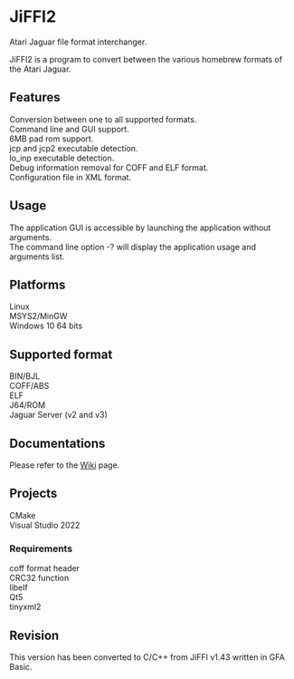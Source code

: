 # JiFFI2
Atari Jaguar file format interchanger.

JiFFI2 is a program to convert between the various homebrew formats of the Atari Jaguar.

## Features
Conversion between one to all supported formats.<br>
Command line and GUI support.<br>
6MB pad rom support.<br>
jcp and jcp2 executable detection.<br>
lo_inp executable detection.<br>
Debug information removal for COFF and ELF format.<br>
Configuration file in XML format.

## Usage
The application GUI is accessible by launching the application without arguments.<br>
The command line option -? will display the application usage and arguments list.

## Platforms
Linux<br>
MSYS2/MinGW<br>
Windows 10 64 bits

## Supported format
BIN/BJL<br>
COFF/ABS<br>
ELF<br>
J64/ROM<br>
Jaguar Server (v2 and v3)

## Documentations
Please refer to the [Wiki](https://github.com/djipi/JiFFI2/wiki) page.

## Projects
CMake<br>
Visual Studio 2022
### Requirements
coff format header<br>
CRC32 function<br>
libelf<br>
Qt5<br>
tinyxml2

## Revision
This version has been converted to C/C++ from JiFFI v1.43 written in GFA Basic.

